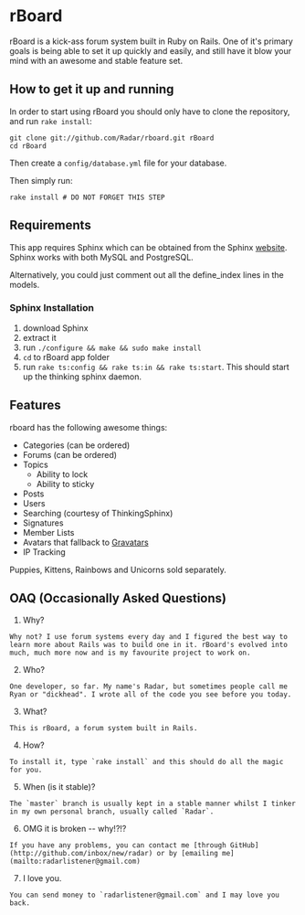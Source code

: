 # rBoard

rBoard is a kick-ass forum system built in Ruby on Rails. One of it's primary goals is being able to set it up quickly and easily, and still have it blow your mind with an awesome and stable feature set.

## How to get it up and running

In order to start using rBoard you should only have to clone the repository, and run `rake install`:

    git clone git://github.com/Radar/rboard.git rBoard
    cd rBoard

Then create a `config/database.yml` file for your database.

Then simply run:

    rake install # DO NOT FORGET THIS STEP
    
## Requirements

This app requires Sphinx which can be obtained from the Sphinx [website](http://sphinxsearch.com). Sphinx works with both MySQL and PostgreSQL. 

Alternatively, you could just comment out all the define_index lines in the models.

### Sphinx Installation

  1. download Sphinx
  2. extract it
  3. run `./configure && make && sudo make install` 
  4. `cd` to rBoard app folder
  5. run `rake ts:config && rake ts:in && rake ts:start`. This should start up the thinking sphinx daemon.
  
## Features

rboard has the following awesome things:
  
  * Categories (can be ordered)
  * Forums (can be ordered)
  * Topics
    * Ability to lock
    * Ability to sticky
  * Posts
  * Users
  * Searching (courtesy of ThinkingSphinx)
  * Signatures
  * Member Lists
  * Avatars that fallback to [Gravatars](http://gravatar.com)
  * IP Tracking
  
Puppies, Kittens, Rainbows and Unicorns sold separately. 

## OAQ (Occasionally Asked Questions)

  1. Why?

    Why not? I use forum systems every day and I figured the best way to learn more about Rails was to build one in it. rBoard's evolved into much, much more now and is my favourite project to work on.

  2. Who?

    One developer, so far. My name's Radar, but sometimes people call me Ryan or "dickhead". I wrote all of the code you see before you today.

  3. What?

    This is rBoard, a forum system built in Rails.

  4. How?

    To install it, type `rake install` and this should do all the magic for you.

  5. When (is it stable)?

    The `master` branch is usually kept in a stable manner whilst I tinker in my own personal branch, usually called `Radar`.

  6. OMG it is broken -- why!?!?

    If you have any problems, you can contact me [through GitHub](http://github.com/inbox/new/radar) or by [emailing me](mailto:radarlistener@gmail.com)

  7. I love you.

    You can send money to `radarlistener@gmail.com` and I may love you back.